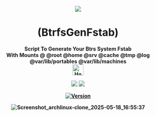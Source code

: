 <p align="center">
  <img src="https://i.postimg.cc/JhMRf2RZ/claudemods-03-17-2025.gif">
</p>

<h1 align="center">(BtrfsGenFstab)</h1>

<div align="center">
<strong>Script To Generate Your Btrs System Fstab 
<div align="center">
With Mounts @ @root @home @srv @cache @tmp @log @var/lib/portables @var/lib/machines<strong>
<div align="center">
  <a href="https://www.deepseek.com/" target="_blank">
    <img alt="Homepage" src="https://i.postimg.cc/Hs2vbbZ8/Deep-Seek-Homepage.png" style="height: 30px; width: auto;">
  </a>


  <a href="https://archlinux.org/" target="_blank"><img src="https://img.shields.io/badge/OS-Arch-0000FF?style=for-the-badge&logo=linux" /></a>
<a href="https://cachyos.org/" target="_blank"><img src="https://img.shields.io/badge/DISTRO-CachyOS-00FFFF?style=for-the-badge&logo=CachyOS" /></a>

  
[![Version](https://img.shields.io/github/v/release/claudemods/BtrfsGenfstab?color=FFD700&label=Latest%20Release&style=for-the-badge)](https://github.com/claudemods/BtrfsGenfstab/releases/tag/v1.01)

![Screenshot_archlinux-clone_2025-05-18_16:55:37](https://github.com/user-attachments/assets/ba8b731d-eb8d-4cc7-9ec8-1b5b930bf978)


